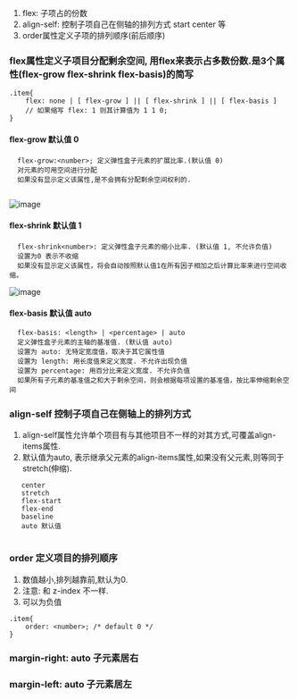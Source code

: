 1. flex: 子项占的份数
2. align-self: 控制子项自己在侧轴的排列方式 start center 等
3. order属性定义子项的排列顺序(前后顺序)

### flex属性定义子项目分配剩余空间, 用flex来表示占多数份数.是3个属性(flex-grow flex-shrink flex-basis)的简写
````
.item{
    flex: none | [ flex-grow ] || [ flex-shrink ] || [ flex-basis ]
    // 如果缩写 flex: 1 则其计算值为 1 1 0;
}
````
#### flex-grow 默认值 0 
````
  flex-grow:<number>; 定义弹性盒子元素的扩展比率.(默认值 0) 
  对元素的可用空间进行分配
  如果没有显示定义该属性,是不会拥有分配剩余空间权利的.
  
````
![image](https://note.youdao.com/yws/public/resource/41a8a4bd87455515d53470d7136bbea1/xmlnote/6ED234711F3D46A0B75076A573302B2F/25793)
#### flex-shrink 默认值 1
````
  flex-shrink<number>: 定义弹性盒子元素的缩小比率. (默认值 1, 不允许负值)
  设置为0 表示不收缩
  如果没有显示定义该属性，将会自动按照默认值1在所有因子相加之后计算比率来进行空间收缩。

````
![image](https://note.youdao.com/yws/public/resource/41a8a4bd87455515d53470d7136bbea1/xmlnote/F2D063DB692942BFA294F986CCACAF12/25798)
#### flex-basis 默认值 auto
````
  flex-basis: <length> | <percentage> | auto
  定义弹性盒子元素的主轴的基准值. (默认值 auto)
  设置为 auto: 无特定宽度值，取决于其它属性值
  设置为 length: 用长度值来定义宽度. 不允许出现负值
  设置为 percentage: 用百分比来定义宽度. 不允许负值
  如果所有子元素的基准值之和大于剩余空间，则会根据每项设置的基准值，按比率伸缩剩余空间
````


### align-self 控制子项自己在侧轴上的排列方式
1. align-self属性允许单个项目有与其他项目不一样的对其方式,可覆盖align-items属性.
2. 默认值为auto, 表示继承父元素的align-items属性,如果没有父元素,则等同于stretch(伸缩).
````
   center
   stretch
   flex-start
   flex-end
   baseline
   auto 默认值
        
````
### order 定义项目的排列顺序
1. 数值越小,排列越靠前,默认为0.
2. 注意: 和 z-index 不一样.
3. 可以为负值
````
.item{
    order: <number>; /* default 0 */
}

````

### margin-right: auto 子元素居右
### margin-left: auto 子元素居左